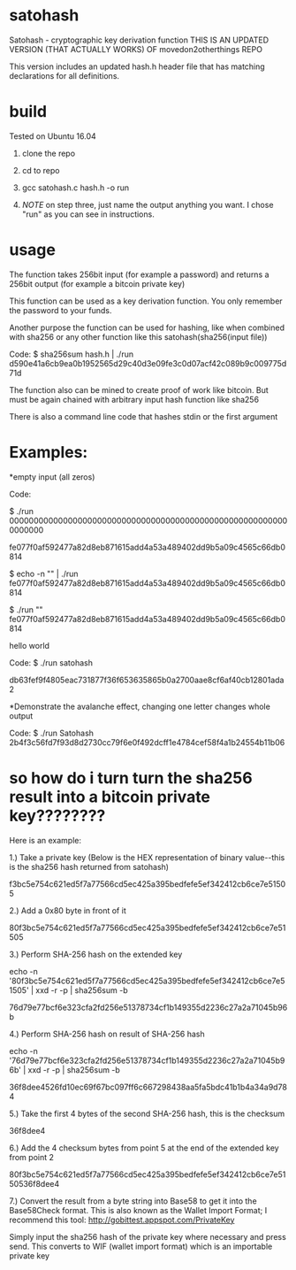 # satohash
Satohash - cryptographic key derivation function
THIS IS AN UPDATED VERSION (THAT ACTUALLY WORKS) OF movedon2otherthings REPO


This version includes an updated hash.h header file that has matching declarations for all definitions.


# build

Tested on Ubuntu 16.04

1. clone the repo

2. cd to repo

3. gcc satohash.c hash.h -o run

4. *NOTE* on step three, just name the output anything you want. I chose "run" as you can see in instructions.

# usage

The function takes 256bit input (for example a password) and returns a 256bit output (for example a bitcoin private key)

This function can be used as a key derivation function. You only remember the password to your funds.

Another purpose the function can be used for hashing, like when combined with sha256 or any other function like this satohash(sha256(input file))

Code:
$ sha256sum hash.h | ./run
d590e41a6cb9ea0b1952565d29c40d3e09fe3c0d07acf42c089b9c009775d71d

The function also can be mined to create proof of work like bitcoin. But must be again chained with arbitrary input hash function like sha256

There is also a command line code that hashes stdin or the first argument

# Examples:

*empty input (all zeros)

Code:

$ ./run 0000000000000000000000000000000000000000000000000000000000000000

fe077f0af592477a82d8eb871615add4a53a489402dd9b5a09c4565c66db0814


$ echo -n "" | ./run 
fe077f0af592477a82d8eb871615add4a53a489402dd9b5a09c4565c66db0814


$ ./run ""
fe077f0af592477a82d8eb871615add4a53a489402dd9b5a09c4565c66db0814


hello world


Code:
$ ./run satohash

db63fef9f4805eac731877f36f653635865b0a2700aae8cf6af40cb12801ada2

*Demonstrate the avalanche effect, changing one letter changes whole output

Code:
$ ./run Satohash
2b4f3c56fd7f93d8d2730cc79f6e0f492dcff1e4784cef58f4a1b24554b11b06

# so how do i turn turn the sha256 result into a bitcoin private key????????

Here is an example:

1.) Take a private key (Below is the HEX representation of binary value--this is the sha256 hash returned from satohash)

f3bc5e754c621ed5f7a77566cd5ec425a395bedfefe5ef342412cb6ce7e51505

2.) Add a 0x80 byte in front of it

80f3bc5e754c621ed5f7a77566cd5ec425a395bedfefe5ef342412cb6ce7e51505

3.) Perform SHA-256 hash on the extended key

echo -n '80f3bc5e754c621ed5f7a77566cd5ec425a395bedfefe5ef342412cb6ce7e51505' | xxd -r -p | sha256sum -b

76d79e77bcf6e323cfa2fd256e51378734cf1b149355d2236c27a2a71045b96b

4.) Perform SHA-256 hash on result of SHA-256 hash

echo -n '76d79e77bcf6e323cfa2fd256e51378734cf1b149355d2236c27a2a71045b96b' | xxd -r -p | sha256sum -b

36f8dee4526fd10ec69f67bc097ff6c667298438aa5fa5bdc41b1b4a34a9d784

5.) Take the first 4 bytes of the second SHA-256 hash, this is the checksum

36f8dee4 

6.) Add the 4 checksum bytes from point 5 at the end of the extended key from point 2

80f3bc5e754c621ed5f7a77566cd5ec425a395bedfefe5ef342412cb6ce7e5150536f8dee4

7.) Convert the result from a byte string into Base58 to get it into the Base58Check format. This is also known as the Wallet Import Format; I recommend this tool: http://gobittest.appspot.com/PrivateKey

Simply input the sha256 hash of the private key where necessary and press send. This converts to WIF (wallet import format) which is an importable private key
